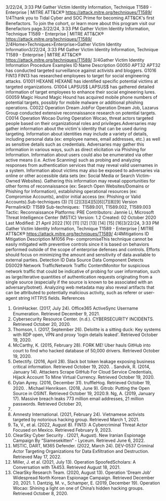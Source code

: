 3/22/24, 3:33 PM Gather Victim Identity Information, Technique T1589 - Enterprise | MITRE ATT&CK®
https://attack.mitre.org/techniques/T1589/ 1/4Thank you to Tidal Cyber and SOC Prime for becoming ATT&CK's ﬁrst Benefactors. To join the cohort, or learn more about this program visit our
Benefactors page.3/22/24, 3:33 PM Gather Victim Identity Information, Technique T1589 - Enterprise | MITRE ATT&CK®
https://attack.mitre.org/techniques/T1589/ 2/4Home>Techniques>Enterprise>Gather Victim Identity Information3/22/24, 3:33 PM Gather Victim Identity Information, Technique T1589 - Enterprise | MITRE ATT&CK®
https://attack.mitre.org/techniques/T1589/ 3/4Gather Victim Identity Information
Procedure Examples
ID Name Description
G0050 APT32 APT32 has conducted targeted surveillance against activists and bloggers.
G1016 FIN13 FIN13 has researched employees to target for social engineering attacks.
G1001 HEXANE HEXANE has identiﬁed speciﬁc potential victims at targeted organizations.
G1004 LAPSUS$ LAPSUS$ has gathered detailed information of target employees to enhance their social engineering
lures.
G0059 Magic Hound Magic Hound has acquired mobile phone numbers of potential targets, possibly for mobile malware or
additional phishing operations.
C0022 Operation Dream
JobFor Operation Dream Job, Lazarus Group conducted extensive reconnaissance research on potential
targets.
C0014 Operation Wocao During Operation Wocao, threat actors targeted people based on their organizational roles and
privileges.Adversaries may gather information about the victim's identity that can be used during targeting. Information about identities may include a
variety of details, including personal data (ex: employee names, email addresses, etc.) as well as sensitive details such as credentials.
Adversaries may gather this information in various ways, such as direct elicitation via Phishing for Information. Information about users
could also be enumerated via other active means (i.e. Active Scanning) such as probing and analyzing responses from authentication
services that may reveal valid usernames in a system. Information about victims may also be exposed to adversaries via online or other
accessible data sets (ex: Social Media or Search Victim-Owned Websites).
Gathering this information may reveal opportunities for other forms of reconnaissance (ex: Search Open Websites/Domains or Phishing for
Information), establishing operational resources (ex: Compromise Accounts), and/or initial access (ex: Phishing or Valid Accounts).Sub-techniques (3)
[1]
[2][3][4][5][6][7][8][9]
Version PermalinkID: T1589
Sub-techniques:  T1589.001, T1589.002, T1589.003
 
Tactic: Reconnaissance
 
Platforms: PRE
Contributors: Jannie Li, Microsoft Threat Intelligence Center (MSTIC)
Version: 1.2
Created: 02 October 2020
Last Modiﬁed: 21 April 2022
[10]
[11]
[12]
[13]
[14]
[15]
[16]3/22/24, 3:33 PM Gather Victim Identity Information, Technique T1589 - Enterprise | MITRE ATT&CK®
https://attack.mitre.org/techniques/T1589/ 4/4Mitigations
ID Mitigation Description
M1056 Pre-
compromiseThis technique cannot be easily mitigated with preventive controls since it is based on behaviors performed
outside of the scope of enterprise defenses and controls. Efforts should focus on minimizing the amount
and sensitivity of data available to external parties.
Detection
ID Data Source Data Component Detects
DS0029 Network TraﬃcNetwork Traﬃc
ContentMonitor for suspicious network traﬃc that could be indicative of probing for user
information, such as large/iterative quantities of authentication requests originating
from a single source (especially if the source is known to be associated with an
adversary/botnet). Analyzing web metadata may also reveal artifacts that can be
attributed to potentially malicious activity, such as referer or user-agent string HTTP/S
ﬁelds.
References
1. GrimHacker. (2017, July 24). Oﬃce365 ActiveSync Username
Enumeration. Retrieved December 9, 2021.
2. Cybersecurity Resource Center. (n.d.). CYBERSECURITY
INCIDENTS. Retrieved October 20, 2020.
3. Thomson, I. (2017, September 26). Deloitte is a sitting duck:
Key systems with RDP open, VPN and proxy 'login details
leaked'. Retrieved October 19, 2020.
4. McCarthy, K. (2015, February 28). FORK ME! Uber hauls
GitHub into court to ﬁnd who hacked database of 50,000
drivers. Retrieved October 19, 2020.
5. Detectify. (2016, April 28). Slack bot token leakage exposing
business critical information. Retrieved October 19, 2020.
 . Sandvik, R. (2014, January 14). Attackers Scrape GitHub For
Cloud Service Credentials, Hijack Account To Mine Virtual
Currency. Retrieved October 19, 2020.
7. Dylan Ayrey. (2016, December 31). truﬄeHog. Retrieved
October 19, 2020.
 . Michael Henriksen. (2018, June 9). Gitrob: Putting the Open
Source in OSINT. Retrieved October 19, 2020.9. Ng, A. (2019, January 17). Massive breach leaks 773 million
email addresses, 21 million passwords. Retrieved October 20,
2020.
10. Amnesty International. (2021, February 24). Vietnamese
activists targeted by notorious hacking group. Retrieved
March 1, 2021.
11. Ta, V., et al. (2022, August 8). FIN13: A Cybercriminal Threat
Actor Focused on Mexico. Retrieved February 9, 2023.
12. ClearSky Cyber Security . (2021, August). New Iranian
Espionage Campaign By “Siamesekitten” - Lyceum. Retrieved
June 6, 2022.
13. MSTIC, DART, M365 Defender. (2022, March 24). DEV-0537
Criminal Actor Targeting Organizations for Data Exﬁltration
and Destruction. Retrieved May 17, 2022.
14. Miller, J. et al. (2021, July 13). Operation SpoofedScholars: A
Conversation with TA453. Retrieved August 18, 2021.
15. ClearSky Research Team. (2020, August 13). Operation
'Dream Job' Widespread North Korean Espionage Campaign.
Retrieved December 20, 2021.
1 . Dantzig, M. v., Schamper, E. (2019, December 19). Operation
Wocao: Shining a light on one of China’s hidden hacking
groups. Retrieved October 8, 2020.